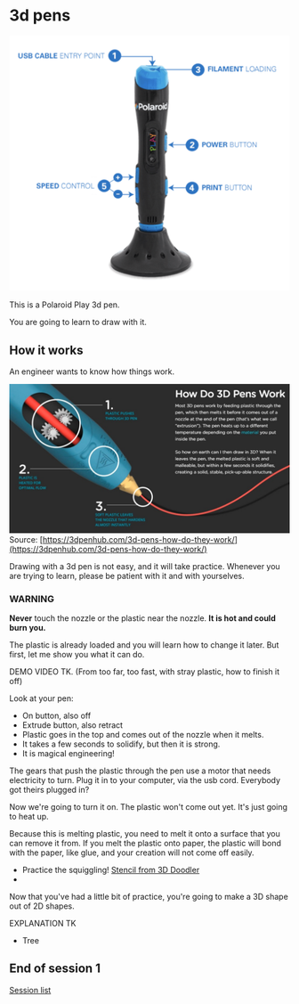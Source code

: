 # 3d pens

![Picture of a Polaroid 3d pen](./../assets/PolaroidPlayPen.png)

This is a Polaroid Play 3d pen.

You are going to learn to draw with it.

## How it works

An engineer wants to know how things work.

![Diagaram of a 3d pen](./../assets/HowDo3dPensWork.jpg)
Source: [https://3dpenhub.com/3d-pens-how-do-they-work/](https://3dpenhub.com/3d-pens-how-do-they-work/)

Drawing with a 3d pen is not easy, and it will take practice. Whenever you are trying to learn, please be patient with it and with yourselves.

### WARNING

**Never** touch the nozzle or the plastic near the nozzle. **It is hot and could burn you.**

The plastic is already loaded and you will learn how to change it later. But first, let me show you what it can do.

DEMO VIDEO TK. (From too far, too fast, with stray plastic, how to finish it off)

Look at your pen:
* On button, also off
* Extrude button, also retract
* Plastic goes in the top and comes out of the nozzle when it melts.
* It takes a few seconds to solidify, but then it is strong.
* It is magical engineering!

The gears that push the plastic through the pen use a motor that needs electricity to turn. Plug it in to your computer, via the usb cord. Everybody got theirs plugged in?

Now we're going to turn it on. The plastic won't come out yet. It's just going to heat up.

Because this is melting plastic, you need to melt it onto a surface that you can remove it from. If you melt the plastic onto paper, the plastic will bond with the paper, like glue, and your creation will not come off easily.

* Practice the squiggling! [Stencil from 3D Doodler](https://learn.the3doodler.com/stencils/lettering-practice/)
*

Now that you've had a little bit of practice, you're going to make a 3D shape out of 2D shapes.

EXPLANATION TK

* Tree

## End of session 1

 [Session list](session_list)
